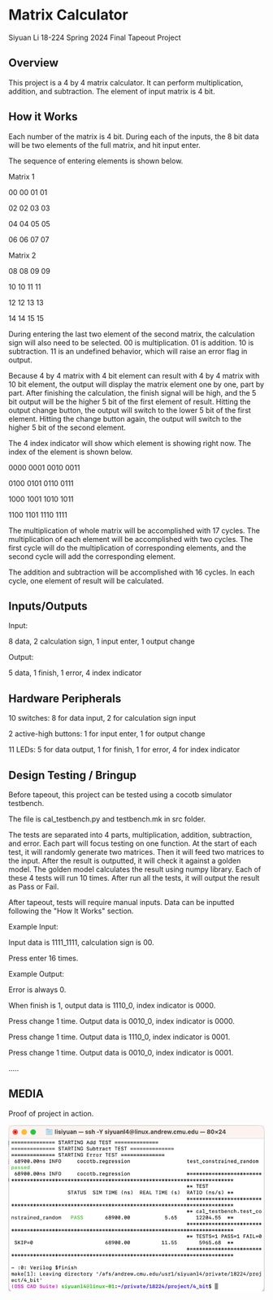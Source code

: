 # Matrix Calculator

Siyuan Li
18-224 Spring 2024 Final Tapeout Project

## Overview

This project is a 4 by 4 matrix calculator. It can perform multiplication, addition, and subtraction. The element of input matrix is 4 bit.

## How it Works

Each number of the matrix is 4 bit. During each of the inputs, the 8 bit data will be two elements of the full matrix, and hit input enter.

The sequence of entering elements is shown below.

Matrix 1
  
00 00 01 01

02 02 03 03

04 04 05 05

06 06 07 07

Matrix 2

08 08 09 09

10 10 11 11

12 12 13 13

14 14 15 15

During entering the last two element of the second matrix, the calculation sign will also need to be selected. 00 is multiplication. 01 is addition. 10 is subtraction. 11 is an undefined behavior, which will raise an error flag in output.

Because 4 by 4 matrix with 4 bit element can result with 4 by 4 matrix with 10 bit element, the output will display the matrix element one by one, part by part. After finishing the calculation, the finish signal will be high, and the 5 bit output will be the higher 5 bit of the first element of result. Hitting the output change button, the output will switch to the lower 5 bit of the first element. Hitting the change button again, the output will switch to the higher 5 bit of the second element.

The 4 index indicator will show which element is showing right now. The index of the element is shown below.

0000 0001 0010 0011

0100 0101 0110 0111

1000 1001 1010 1011

1100 1101 1110 1111

The multiplication of whole matrix will be accomplished with 17 cycles. The multiplication of each element will be accomplished with two cycles. The first cycle will do the multiplication of corresponding elements, and the second cycle will add the corresponding element.

The addition and subtraction will be accomplished with 16 cycles. In each cycle, one element of result will be calculated.

## Inputs/Outputs

Input:

8 data, 2 calculation sign, 1 input enter, 1 output change

Output:

5 data, 1 finish, 1 error, 4 index indicator

## Hardware Peripherals

10 switches: 8 for data input, 2 for calculation sign input

2 active-high buttons: 1 for input enter, 1 for output change

11 LEDs: 5 for data output, 1 for finish, 1 for error, 4 for index indicator

## Design Testing / Bringup

Before tapeout, this project can be tested using a cocotb simulator testbench.

The file is cal_testbench.py and testbench.mk in src folder.

The tests are separated into 4 parts, multiplication, addition, subtraction, and error. Each part will focus testing on one function. At the start of each test, it will randomly generate two matrices. Then it will feed two matrices to the input. After the result is outputted, it will check it against a golden model. The golden model calculates the result using numpy library. Each of these 4 tests will run 10 times. After run all the tests, it will output the result as Pass or Fail.

After tapeout, tests will require manual inputs. Data can be inputted following the "How It Works" section.

Example Input:

Input data is 1111_1111, calculation sign is 00.

Press enter 16 times.

Example Output: 

Error is always 0.

When finish is 1, output data is 1110_0, index indicator is 0000.

Press change 1 time. Output data is 0010_0, index indicator is 0000.

Press change 1 time. Output data is 1110_0, index indicator is 0001.

Press change 1 time. Output data is 0010_0, index indicator is 0001.

.....

## MEDIA

Proof of project in action.

![](proof.png)
